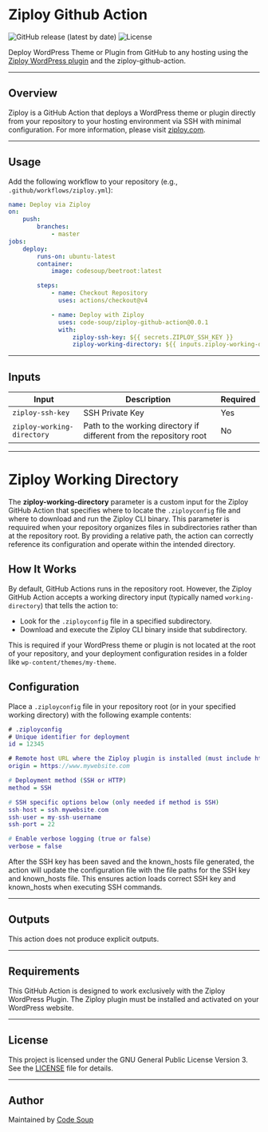 # Ziploy Github Action

![GitHub release (latest by date)](https://img.shields.io/github/v/release/code-soup/ziploy-github-action?style=flat-square)
![License](https://img.shields.io/github/license/code-soup/ziploy-github-action?style=flat-square)

Deploy WordPress Theme or Plugin from GitHub to any hosting using the [Ziploy WordPress plugin](https://www.ziploy.com) and the ziploy-github-action.

---

## Overview

Ziploy is a GitHub Action that deploys a WordPress theme or plugin directly from your repository to your hosting environment via SSH with minimal configuration. For more information, please visit [ziploy.com](https://www.ziploy.com).

---

## Usage

Add the following workflow to your repository (e.g., `.github/workflows/ziploy.yml`):

```yaml
name: Deploy via Ziploy
on:
    push:
        branches:
            - master
jobs:
    deploy:
        runs-on: ubuntu-latest
        container:
            image: codesoup/beetroot:latest

        steps:
            - name: Checkout Repository
              uses: actions/checkout@v4

            - name: Deploy with Ziploy
              uses: code-soup/ziploy-github-action@0.0.1
              with:
                  ziploy-ssh-key: ${{ secrets.ZIPLOY_SSH_KEY }}
                  ziploy-working-directory: ${{ inputs.ziploy-working-directory }}
```

---

## Inputs

| Input                      | Description                                                         | Required |
| -------------------------- | ------------------------------------------------------------------- | -------- |
| `ziploy-ssh-key`           | SSH Private Key                                                     | Yes      |
| `ziploy-working-directory` | Path to the working directory if different from the repository root | No       |

---

# Ziploy Working Directory

The **ziploy-working-directory** parameter is a custom input for the Ziploy GitHub Action that specifies where to locate the `.ziployconfig` file and where to download and run the Ziploy CLI binary. This parameter is requuired when your repository organizes files in subdirectories rather than at the repository root. By providing a relative path, the action can correctly reference its configuration and operate within the intended directory.

## How It Works

By default, GitHub Actions runs in the repository root. However, the Ziploy GitHub Action accepts a working directory input (typically named `working-directory`) that tells the action to:

-   Look for the `.ziployconfig` file in a specified subdirectory.
-   Download and execute the Ziploy CLI binary inside that subdirectory.

This is required if your WordPress theme or plugin is not located at the root of your repository, and your deployment configuration resides in a folder like `wp-content/themes/my-theme`.

## Configuration

Place a `.ziployconfig` file in your repository root (or in your specified working directory) with the following example contents:

```dot
# .ziployconfig
# Unique identifier for deployment
id = 12345

# Remote host URL where the Ziploy plugin is installed (must include http:// or https://)
origin = https://www.mywebsite.com

# Deployment method (SSH or HTTP)
method = SSH

# SSH specific options below (only needed if method is SSH)
ssh-host = ssh.mywebsite.com
ssh-user = my-ssh-username
ssh-port = 22

# Enable verbose logging (true or false)
verbose = false
```

After the SSH key has been saved and the known_hosts file generated, the action will update the configuration file with the file paths for the SSH key and known_hosts file.
This ensures action loads correct SSH key and known_hosts when executing SSH commands.

---

## Outputs

This action does not produce explicit outputs.

---

## Requirements

This GitHub Action is designed to work exclusively with the Ziploy WordPress Plugin. The Ziploy plugin must be installed and activated on your WordPress website.

---

## License

This project is licensed under the GNU General Public License Version 3. See the [LICENSE](https://github.com/code-soup/ziploy-github-action/blob/master/LICENSE.txt) file for details.

---

## Author

Maintained by [Code Soup](https://github.com/code-soup)
